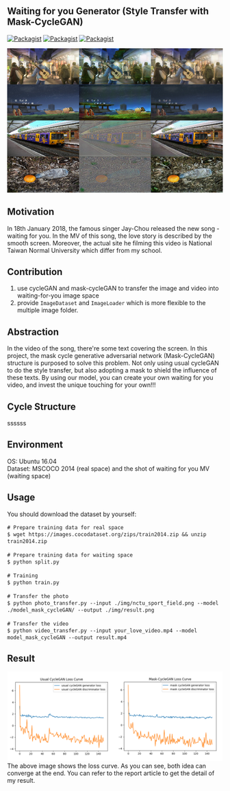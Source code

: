 ## Waiting for you Generator (Style Transfer with Mask-CycleGAN)
[![Packagist](https://img.shields.io/badge/Pytorch-0.3.0-red.svg)]()
[![Packagist](https://img.shields.io/badge/Torchvision-0.2.0-red.svg)]()
[![Packagist](https://img.shields.io/badge/Python-3.5.2-blue.svg)]()

![](https://raw.githubusercontent.com/SunnerLi/waiting-for-you-generator/master/img/usual_cycleGAN_result/9_3500.png?token=AK99R3VAW0xMvrh7HeGB41M7zIomwRtEks5acW9dwA%3D%3D)

Motivation
---
In 18th January 2018, the famous singer Jay-Chou released the new song - waiting for you. In the MV of this song, the love story is described by the smooth screen. Moreover, the actual site he filming this video is National Taiwan Normal University which differ from my school.     

Contribution
---
1. use cycleGAN and mask-cycleGAN to transfer the image and video into waiting-for-you image space
2. provide `ImageDataset` and `ImageLoader` which is more flexible to the multiple image folder.    

Abstraction
---
In the video of the song, there're some text covering the screen. In this project, the mask cycle generative adversarial network (Mask-CycleGAN) structure is purposed to solve this problem. Not only using usual cycleGAN to do the style transfer, but also adopting a mask to shield the influence of these texts. By using our model, you can create your own waiting for you video, and invest the unique touching for your own!!!      

Cycle Structure
---
ssssss    

Environment
---
OS: Ubuntu 16.04     
Dataset: MSCOCO 2014 (real space) and the shot of waiting for you MV (waiting space)    

Usage
---
You should download the dataset by yourself:
```
# Prepare training data for real space
$ wget https://images.cocodataset.org/zips/train2014.zip && unzip train2014.zip

# Prepare training data for waiting space
$ python split.py

# Training
$ python train.py

# Transfer the photo
$ python photo_transfer.py --input ./img/nctu_sport_field.png --model ./model_mask_cycleGAN/ --output ./img/result.png

# Transfer the video
$ python video_transfer.py --input your_love_video.mp4 --model model_mask_cycleGAN --output result.mp4
```

Result
---
![](https://raw.githubusercontent.com/SunnerLi/waiting-for-you-generator/master/img/article/loss_merge.png?token=AK99RwEToXKHPcOQTPCGVTmVHP8_Bg91ks5acXBRwA%3D%3D)
The above image shows the loss curve. As you can see, both idea can converge at the end. You can refer to the report article to get the detail of my result.    